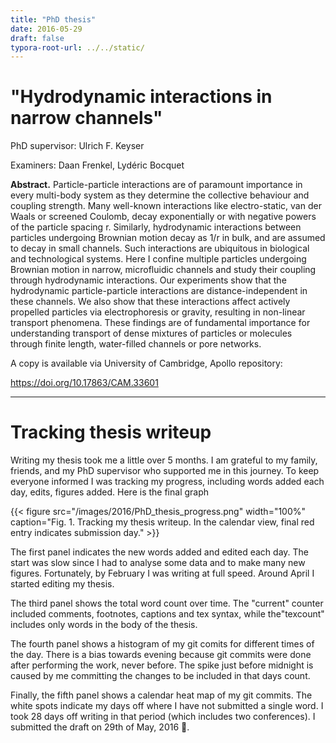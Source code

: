 ```yaml
---
title: "PhD thesis"
date: 2016-05-29
draft: false
typora-root-url: ../../static/
---
```




# "Hydrodynamic interactions in narrow channels"

PhD supervisor: Ulrich F. Keyser

Examiners: Daan Frenkel, Lydéric Bocquet



**Abstract.** Particle-particle interactions are of paramount importance in every multi-body system as they determine the collective behaviour and coupling strength. Many well-known interactions like electro-static, van der Waals or screened Coulomb, decay exponentially or with negative powers of the particle spacing r. Similarly, hydrodynamic interactions between particles undergoing Brownian motion decay as 1/r in bulk, and are assumed to decay in small channels. Such interactions are ubiquitous in biological and technological systems. Here I confine multiple particles undergoing Brownian motion in narrow, microfluidic channels and study their coupling through hydrodynamic interactions. Our experiments show that the hydrodynamic particle-particle interactions are distance-independent in these channels. We also show that these interactions affect actively propelled particles via electrophoresis or gravity, resulting in non-linear transport phenomena. These findings are of fundamental importance for understanding transport of dense mixtures of particles or molecules through finite length, water-filled channels or pore networks.



A copy is available via University of Cambridge, Apollo repository:

<https://doi.org/10.17863/CAM.33601>







---

# Tracking thesis writeup

Writing my thesis took me a little over 5 months. I am grateful to my family, friends, and my PhD supervisor who supported me in this journey. To keep everyone informed I was tracking my progress, including words added each day,  edits, figures added. Here is the final graph 



{{< figure src="/images/2016/PhD_thesis_progress.png" width="100%" caption="Fig. 1. Tracking my thesis writeup. In the calendar view, final red entry indicates submission day." >}}



The first panel indicates the new words added and edited each day. The start was slow since I had to analyse some data and to make many new figures. Fortunately, by February I was writing at full speed.  Around April I started editing my thesis. 

The third panel shows the total word count over time. The "current" counter included comments, footnotes, captions and tex syntax, while the"texcount" includes only words in the body of the thesis. 

The fourth panel shows a histogram of my git comits for different times of the day.  There is a bias towards evening because git commits were done after performing the work, never before. The spike just before midnight is caused by me committing the changes to be included in that days count. 

Finally, the fifth panel shows a calendar heat map of my git commits. The white spots indicate my days off where I have not submitted a single word. I took 28 days off writing in that period (which includes two conferences). I submitted the draft on 29th of May, 2016 🎉. 

















